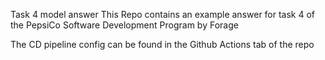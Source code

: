 Task 4 model answer
This Repo contains an example answer for task 4 of the PepsiCo Software Development Program by Forage

The CD pipeline config can be found in the Github Actions tab of the repo
